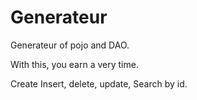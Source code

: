 Generateur
==========

Generateur of pojo and DAO.

With this, you earn a very  time.

Create Insert, delete, update, Search by id.
